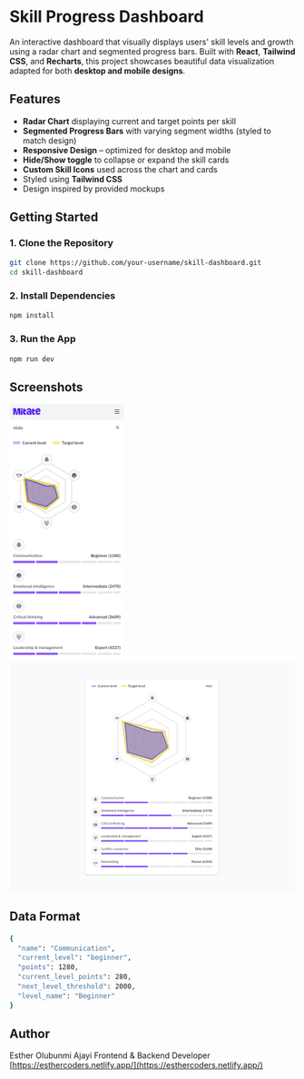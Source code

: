 # Skill Progress Dashboard

An interactive dashboard that visually displays users' skill levels and growth using a radar chart and segmented progress bars. Built with **React**, **Tailwind CSS**, and **Recharts**, this project showcases beautiful data visualization adapted for both **desktop and mobile designs**.

## Features

- **Radar Chart** displaying current and target points per skill
- **Segmented Progress Bars** with varying segment widths (styled to match design)
- **Responsive Design** – optimized for desktop and mobile
- **Hide/Show toggle** to collapse or expand the skill cards
- **Custom Skill Icons** used across the chart and cards
- Styled using **Tailwind CSS**
- Design inspired by provided mockups

## Getting Started

### 1. Clone the Repository

```bash
git clone https://github.com/your-username/skill-dashboard.git
cd skill-dashboard
```

### 2. Install Dependencies

```bash
npm install
```

### 3. Run the App

```bash
npm run dev
```

## Screenshots

![	Mobile View ](./mobile-view.png)
![	Web View ](./web-view.png)

## Data Format

```bash
{
  "name": "Communication",
  "current_level": "beginner",
  "points": 1280,
  "current_level_points": 280,
  "next_level_threshold": 2000,
  "level_name": "Beginner"
}
```

## Author
Esther Olubunmi Ajayi
Frontend & Backend Developer
[https://esthercoders.netlify.app/](https://esthercoders.netlify.app/)